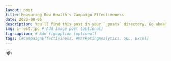 ```yaml
---
layout: post
title: Measuring Row Health's Campaign Effectiveness
date: 2023-08-06
description: You’ll find this post in your `_posts` directory. Go ahead and edit it and re-build the site to see your changes. # Add post description (optional)
img: i-rest.jpg # Add image post (optional)
fig-caption: # Add figcaption (optional)
tags: [#CampaignEffectiviness, #MarketingAnalytics, SQL, Excel]
---
```

hjh
